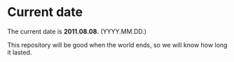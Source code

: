 # Current date

The current date is **2011.08.08.** (YYYY.MM.DD.)

This repository will be good when the world ends, so we will know how long it lasted.